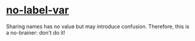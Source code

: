 [no-label-var](https://eslint.org/docs/rules/no-label-var)
==========================================================
Sharing names has no value but may introduce confusion. Therefore, this is a no-brainer: don't do it!
